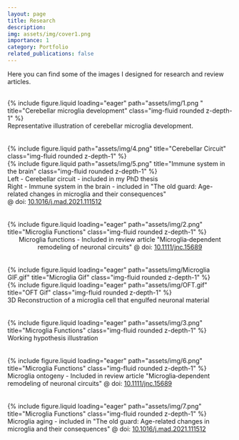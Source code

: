 ```yaml
---
layout: page
title: Research
description: 
img: assets/img/cover1.png
importance: 1
category: Portfolio
related_publications: false
---
```


Here you can find some of the images I designed for research and review articles.
<br />
<br />


<div class="row">
    <div class="col-xxl mt-3 mt-md-0">
        {% include figure.liquid loading="eager" path="assets/img/1.png " title="Cerebellar microglia development" class="img-fluid rounded z-depth-1" %}
    </div>
</div>
<div class="caption">
  Representative illustration of cerebellar microglia development.
</div>

<br />
<br />



<div class="row justify-content-sm-center">
    <div class="col-lg mt-3 mt-md-0">
        {% include figure.liquid path="assets/img/4.png" title="Cerebellar Circuit" class="img-fluid rounded z-depth-1" %}
    </div>
    <div class="col-lg mt-3 mt-md-0 align-self-center">
        {% include figure.liquid path="assets/img/5.png" title="Immune system in the brain" class="img-fluid rounded z-depth-1" %}
    </div>
</div>
<div class="caption">
    Left - Cerebellar circuit - included in my PhD thesis<br />
    Right - Immune system in the brain - included in "The old guard: Age-related changes in microglia and their consequences"<br />@ doi: <a href="https://www.sciencedirect.com/science/article/pii/S0047637421000841">10.1016/j.mad.2021.111512</a>
</div>

<br />
<br />

<div class="row">
    <div class="col-sm mt-3 mt-md-0">
        {% include figure.liquid loading="eager" path="assets/img/2.png" title="Microglia Functions" class="img-fluid rounded z-depth-1" %}
    </div>
</div>
<div class="caption" align="center">
    Microglia functions - Included in review article "Microglia‐dependent remodeling of neuronal circuits" @ doi: <a href="https://onlinelibrary.wiley.com/doi/10.1111/jnc.15689">10.1111/jnc.15689</a>
</div>

<br />
<br />

  
<div class="row">
    <div class="col-lg-8 mt-3 mt-md-0 align-self-center">
        {% include figure.liquid loading="eager" path="assets/img/Microglia GIF.gif" title="Microglia Gif" class="img-fluid rounded z-depth-1" %}
    </div>
    <div class="col-lg-4 mt-3 mt-md-0">
        {% include figure.liquid loading="eager" path="assets/img/OFT.gif" title="OFT Gif" class="img-fluid rounded z-depth-1" %}
    </div>
</div>
<div class="caption">
    3D Reconstruction of a microglia cell that engulfed neuronal material
</div>

<br />
<br />


<div class="row">
    <div class="col-sm mt-3 mt-md-0">
        {% include figure.liquid loading="eager" path="assets/img/3.png" title="Microglia Functions" class="img-fluid rounded z-depth-1" %}
    </div>
</div>
<div class="caption">
    Working hypothesis illustration
</div>

<br />
<br />



<div class="row">
    <div class="col-sm mt-3 mt-md-0 align-self-center">
        {% include figure.liquid loading="eager" path="assets/img/6.png" title="Microglia Functions" class="img-fluid rounded z-depth-1" %}
    </div>
    
</div>
<div class="caption">
    Microglia ontogeny - Included in review article "Microglia‐dependent remodeling of neuronal circuits" @ doi: <a href="https://onlinelibrary.wiley.com/doi/10.1111/jnc.15689">10.1111/jnc.15689</a>
</div>

<br />
<br />


<div class="row">
    <div class="col-sm mt-3 mt-md-0">
        {% include figure.liquid loading="eager" path="assets/img/7.png" title="Microglia Functions" class="img-fluid rounded z-depth-1" %}
    </div>
</div>
<div class="caption">
    Microglia aging - included in "The old guard: Age-related changes in microglia and their consequences" @ doi: <a href="https://www.sciencedirect.com/science/article/pii/S0047637421000841">10.1016/j.mad.2021.111512</a>
</div>